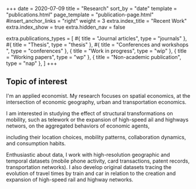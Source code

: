 +++
date = 2020-07-09
title = "Research"
sort\_by = "date"
template = "publications.html"
page\_template = "publication-page.html"
#insert\_anchor\_links = "right"
weight = 3
extra.index\_title = "Recent Work"
extra.index\_show = true
extra.hidden\_nav = false

extra.publications\_types = \[
#{ title = "Journal articles", type = "journals" },
#{ title = "Thesis", type = "thesis" },
#{ title = "Conferences and workshops ", type = "conferences" },
{ title = "Work in progress", type = "wip" },
{ title = "Working papers", type = "wp" },
{ title = "Non-academic publication", type = "nap" },
]
+++

## Topic of interest

I'm an applied economist. My research focuses on spatial economics, at the intersection of economic geography, urban and transportation economics. 

I am interested in studying the effect of structural transformations on mobility, such as telework or the expansion of high-speed ail and highways networs, on the aggregated behaviors of economic agents, 

including their location choices, mobility patterns, collaboration dynamics, and consumption habits.

Enthusiastic about data, I work with high-resolution geographic and temporal datasets (mobile phone activity, card transactions, patent records, transportation networks). I also develop original datasets tracing the evolution of travel times by train and car in relation to the creation and expansion of high-speed rail and highway networks.


